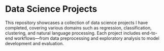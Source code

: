 # Data Science Projects

This repository showcases a collection of data science projects I have completed, covering various domains such as regression, classification, clustering, and natural language processing. Each project includes end-to-end workflows—from data preprocessing and exploratory analysis to model development and evaluation.

